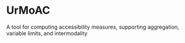 # UrMoAC
A tool for computing accessibility measures, supporting aggregation, variable limits, and intermodality
